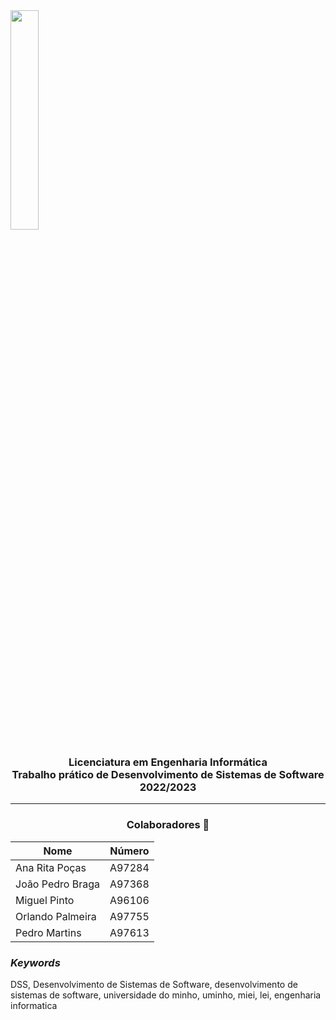 <img src='https://i.postimg.cc/hjkbcqPN/EEUM-logo.png' width="30%"/>

<h3 align="center">Licenciatura em Engenharia Informática <br> Trabalho prático de Desenvolvimento de Sistemas de Software <br> 2022/2023 </h3>

---
<h3 align="center"> Colaboradores &#129309 </h2>

<div align="center">

| Nome             | Número |
|------------------|--------|
| Ana Rita Poças   | A97284 |
| João Pedro Braga | A97368 |
| Miguel Pinto     | A96106 |
| Orlando Palmeira | A97755 |
| Pedro Martins    | A97613 |

</div>

<h3><i>Keywords</i></h3>
DSS, Desenvolvimento de Sistemas de Software, desenvolvimento de sistemas de software, universidade do minho, uminho, miei, lei, engenharia informatica
